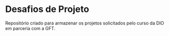 # Desafios de Projeto
Repositório criado para armazenar os projetos solicitados pelo curso da DIO em parceria com a GFT.

